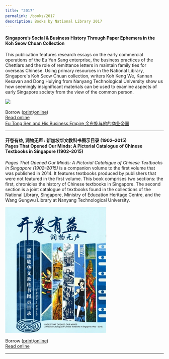 ```yaml
---
title: "2017"
permalink: /books/2017
description: Books by National Library 2017
---
```

#### <a target="_blank" href="https://nlb.overdrive.com/media/3710548" style="text-decoration: none; font-weight: bold;">Singapore’s Social & Business History Through Paper Ephemera in the Koh Seow Chuan Collection </a>
This publication features research essays on the early commercial operations of the Eu Yan Sang enterprise, the business practices of the Chettiars and the role of remittance letters in maintain family ties for overseas Chinese. Using primary resources in the National Library, Singapore's Koh Seow Chuan collection, writers Koh Keng We, Kannan Kesavan and Dong Huiying from Nanyang Technological University show us how seemingly insignificant materials can be used to examine aspects of early Singapore society from the view of the common person.
 
<img style="height:400px; width:auto" src="/images/publications/Singapore’s%20Social%20%26%20Business%20History%20Through%20Paper%20Ephemera%20in%20the%20Koh%20Seow%20Chuan%20Collection.jpg">

Borrow ([print](https://eservice.nlb.gov.sg/item_holding.aspx?bid=202942354)/[online](https://nlb.overdrive.com/media/3710548))
<br>[Read online](https://eresources.nlb.gov.sg/printheritage/detail/9a139697-f237-4c88-826e-46c874471f59.aspx)
<br>[Eu Tong Sen and His Business Empire 余东旋与他的商业帝国](/vol-12/issue-2/jul-sep-2016/eu-tong-sen)

<hr>

#### <a target="_blank" href="https://eresources.nlb.gov.sg/printheritage/detail/f0c09682-035e-4575-88f7-a135d342fb73.aspx" style="text-decoration: none; font-weight: bold;">开卷有益, 润物无声 : 新加坡华文教科书图示目录 (1902–2015) <br> Pages That Opened Our Minds: A Pictorial Catalogue of Chinese Textbooks in Singapore (1902–2015)  </a>

*Pages That Opened Our Minds: A Pictorial Catalogue of Chinese Textbooks in Singapore (1902–2015)* is a companion volume to the first volume that was published in 2014. It features textbooks produced by publishers that were not featured in the first volume. This book comprises two sections: the first, chronicles the history of Chinese textbooks in Singapore. The second section is a joint catalogue of textbooks found in the collections of the National Library, Singapore, Ministry of Education Heritage Centre, and the Wang Gungwu Library at Nanyang Technological University. 

<img style="height:400px; width:auto" src="/images/publications/Pages%20That%20Opened%20Our%20Minds%20v2.jpg">

Borrow ([print](https://eservice.nlb.gov.sg/item_holding.aspx?bid=202759421)/[online](https://nlb.overdrive.com/media/3706119))
<br>[Read online](https://eresources.nlb.gov.sg/printheritage/detail/f0c09682-035e-4575-88f7-a135d342fb73.aspx)

<hr>